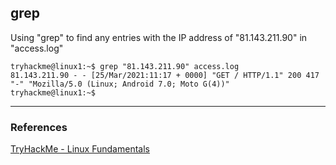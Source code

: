 ## grep
Using "grep" to find any entries with the IP address of "81.143.211.90" in "access.log"
```
tryhackme@linux1:~$ grep "81.143.211.90" access.log
81.143.211.90 - - [25/Mar/2021:11:17 + 0000] "GET / HTTP/1.1" 200 417 "-" "Mozilla/5.0 (Linux; Android 7.0; Moto G(4))"
tryhackme@linux1:~$
```

---

### References
[TryHackMe - Linux Fundamentals](https://tryhackme.com/module/linux-fundamentals)


